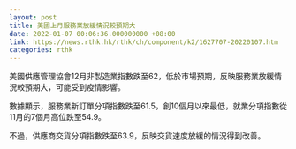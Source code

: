 ```yaml
---
layout: post
title: 美國上月服務業放緩情況較預期大
date: 2022-01-07 00:06:36.000000000 +08:00
link: https://news.rthk.hk/rthk/ch/component/k2/1627707-20220107.htm
categories: rthk
---
```


美國供應管理協會12月非製造業指數跌至62，低於市場預期，反映服務業放緩情況較預期大，可能受到疫情影響。

數據顯示，服務業新訂單分項指數跌至61.5，創10個月以來最低，就業分項指數從11月的7個月高位跌至54.9。

不過，供應商交貨分項指數跌至63.9，反映交貨速度放緩的情況得到改善。

